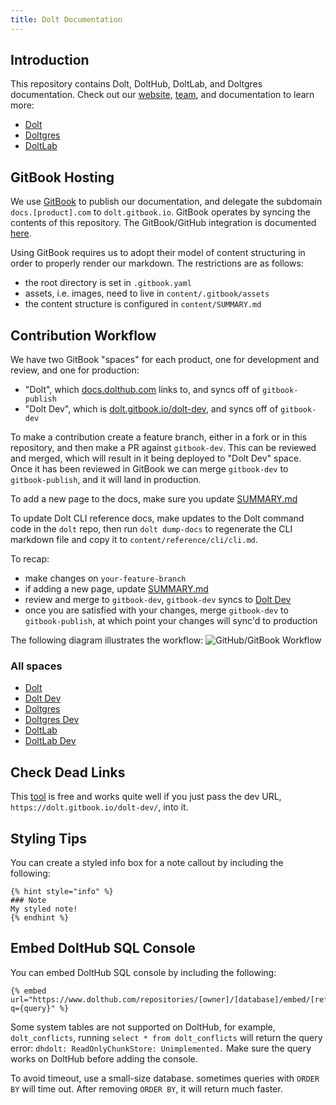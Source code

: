 ```yaml
---
title: Dolt Documentation
---
```


## Introduction

This repository contains Dolt, DoltHub, DoltLab, and Doltgres documentation. Check out our [website](https://www.dolthub.com), [team](https://www.dolthub.com/team), and documentation to learn more:

- [Dolt](https://docs.dolthub.com)
- [Doltgres](https://docs.doltgres.com)
- [DoltLab](https://docs.doltlab.com)

## GitBook Hosting

We use [GitBook](https://www.gitbook.com/) to publish our documentation, and delegate the subdomain `docs.[product].com` to `dolt.gitbook.io`. GitBook operates by syncing the contents of this repository. The GitBook/GitHub integration is documented [here](https://docs.gitbook.com).

Using GitBook requires us to adopt their model of content structuring in order to properly render our markdown. The restrictions are as follows:

- the root directory is set in `.gitbook.yaml`
- assets, i.e. images, need to live in `content/.gitbook/assets`
- the content structure is configured in `content/SUMMARY.md`

## Contribution Workflow

We have two GitBook "spaces" for each product, one for development and review, and one for production:

- "Dolt", which [docs.dolthub.com](https://docs.dolthub.com/) links to, and syncs off of `gitbook-publish`
- "Dolt Dev", which is [dolt.gitbook.io/dolt-dev](https://dolt.gitbook.io/dolt-dev/), and syncs off of `gitbook-dev`

To make a contribution create a feature branch, either in a fork or in this repository, and then make a PR against `gitbook-dev`. This can be reviewed and merged, which will result in it being deployed to "Dolt Dev" space. Once it has been reviewed in GitBook we can merge `gitbook-dev` to `gitbook-publish`, and it will land in production.

To add a new page to the docs, make sure you update [SUMMARY.md](https://github.com/dolthub/docs/blob/gitbook-publish/content/SUMMARY.md)

To update Dolt CLI reference docs, make updates to the Dolt command code in the `dolt` repo, then run `dolt dump-docs` to regenerate the CLI markdown file and copy it to `content/reference/cli/cli.md`.

To recap:

- make changes on `your-feature-branch`
- if adding a new page, update [SUMMARY.md](https://github.com/dolthub/docs/blob/gitbook-publish/content/SUMMARY.md)
- review and merge to `gitbook-dev`, `gitbook-dev` syncs to [Dolt Dev](https://dolt.gitbook.io/dolt-dev/)
- once you are satisfied with your changes, merge `gitbook-dev` to `gitbook-publish`, at which point your changes will sync'd to production

The following diagram illustrates the workflow:
![GitHub/GitBook Workflow](gitbook_workflow.png)

### All spaces

- [Dolt](https://docs.dolthub.com)
- [Dolt Dev](https://dolt.gitbook.io/dolt-dev/)
- [Doltgres](https://docs.doltgres.com)
- [Doltgres Dev](https://dolt.gitbook.io/doltgres-dev/)
- [DoltLab](https://docs.doltlab.com)
- [DoltLab Dev](https://dolt.gitbook.io/doltlab-dev/)

## Check Dead Links

This [tool](https://www.deadlinkchecker.com/) is free and works quite well if you just pass the dev URL, `https://dolt.gitbook.io/dolt-dev/`, into it.

## Styling Tips

You can create a styled info box for a note callout by including the following:

```
{% hint style="info" %}
### Note
My styled note!
{% endhint %}
```

## Embed DoltHub SQL Console

You can embed DoltHub SQL console by including the following:

```
{% embed url="https://www.dolthub.com/repositories/[owner]/[database]/embed/[refName]?q={query}" %}
```

Some system tables are not supported on DoltHub, for example, `dolt_conflicts`, running `select * from dolt_conflicts` will return the query error: `dhdolt: ReadOnlyChunkStore: Unimplemented.`
Make sure the query works on DoltHub before adding the console.

To avoid timeout, use a small-size database. sometimes queries with `ORDER BY` will time out. After removing `ORDER BY`, it will return much faster.

